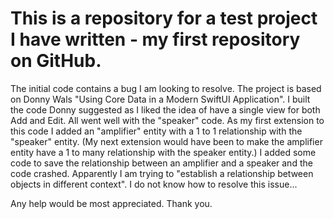 # This is a repository for a test project I have written - my first repository on GitHub.
The initial code contains a bug I am looking to resolve.
The project is based on Donny Wals "Using Core Data in a Modern SwiftUI Application".
I built the code Donny suggested as I liked the idea of have a single view for both Add and Edit.
All went well with the "speaker" code.
As my first extension to this code I added an "amplifier" entity with a 1 to 1 relationship with the "speaker" entity.
(My next extension would have been to make the amplifier entity have a 1 to many relationship with the speaker entity.)
I added some code to save the relationship between an amplifier and a speaker and the code crashed.
Apparently I am trying to "establish a relationship between objects in different context".
I do not know how to resolve this issue...

Any help would be most appreciated. Thank you.
